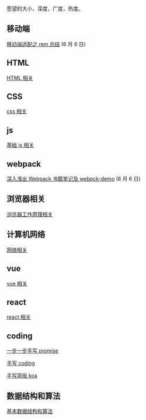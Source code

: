 愿望的大小，深度，广度，热度。

## 移动端

[移动端适配之 rem 总结](./mobile/rem.md) (6 月 6 日)

## HTML

[HTML 相关](./html)

## CSS

[css 相关](./css)

## js

[基础 js 相关](./basic-js)

## webpack

[深入浅出 Webpack 书籍笔记及 webpck-demo](./webpack) (8 月 6 日)

## 浏览器相关

[浏览器工作原理相关](./browser-works/browser.md)

## 计算机网络

[网络相关](./network)

## vue

[vue 相关](./vue/vue-note.md)

## react

[react 相关](./react)

## coding

[一步一步手写 promise](./basic-js/promise/promise-note.md)

[手写 coding](./coding)

[手写简版 koa](./koa)

## 数据结构和算法

[基本数据结构和算法](./coding/algorithm/algorithm-note.md)
